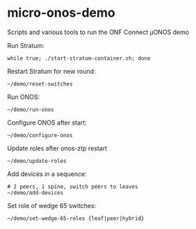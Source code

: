 # micro-onos-demo
Scripts and various tools to run the ONF Connect µONOS demo

Run Stratum:
```
while true; ./start-stratum-container.sh; done
```

Restart Stratum for new round:
```
~/demo/reset-switches
```

Run ONOS:
```
~/demo/run-onos
```

Configure ONOS after start:
```
~/demo/configure-onos
```

Update roles after onos-ztp restart
```
~/demo/update-roles
```

Add devices in a sequence:
```
# 2 peers, 1 spine, switch peers to leaves
~/demo/add-devices
```

Set role of wedge 65 switches:
```
~/demo/set-wedge-65-roles {leaf|peer|hybrid}
```

